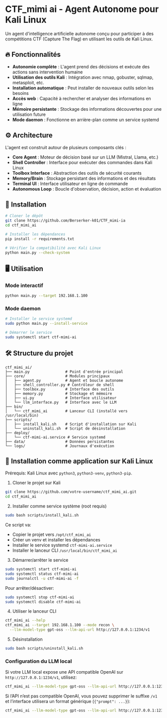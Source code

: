 # CTF_mimi ai - Agent Autonome pour Kali Linux

Un agent d'intelligence artificielle autonome conçu pour participer à des compétitions CTF (Capture The Flag) en utilisant les outils de Kali Linux.

## 🔥 Fonctionnalités

- **Autonomie complète** : L'agent prend des décisions et exécute des actions sans intervention humaine
- **Utilisation des outils Kali** : Intégration avec nmap, gobuster, sqlmap, metasploit, etc.
- **Installation automatique** : Peut installer de nouveaux outils selon les besoins
- **Accès web** : Capacité à rechercher et analyser des informations en ligne
- **Mémoire persistante** : Stockage des informations découvertes pour une utilisation future
- **Mode daemon** : Fonctionne en arrière-plan comme un service systemd

## ⚙️ Architecture

L'agent est construit autour de plusieurs composants clés :

- **Core Agent** : Moteur de décision basé sur un LLM (Mistral, Llama, etc.)
- **Shell Controller** : Interface pour exécuter des commandes dans Kali Linux
- **Toolbox Interface** : Abstraction des outils de sécurité courants
- **Memory/Brain** : Stockage persistant des informations et des résultats
- **Terminal UI** : Interface utilisateur en ligne de commande
- **Autonomous Loop** : Boucle d'observation, décision, action et évaluation

## 🚀 Installation

```bash
# Cloner le dépôt
git clone https://github.com/Berserker-k01/CTF_mimi-ia
cd ctf_mimi_ai

# Installer les dépendances
pip install -r requirements.txt

# Vérifier la compatibilité avec Kali Linux
python main.py --check-system
```

## 🖥️ Utilisation

### Mode interactif

```bash
python main.py --target 192.168.1.100
```

### Mode daemon

```bash
# Installer le service systemd
sudo python main.py --install-service

# Démarrer le service
sudo systemctl start ctf-mimi-ai
```

## 🛠️ Structure du projet

```
ctf_mimi_ai/
├── main.py                # Point d'entrée principal
├── core/                  # Modules principaux
│   ├── agent.py           # Agent et boucle autonome
│   ├── shell_controller.py # Contrôleur de shell
│   ├── toolbox.py         # Interface des outils
│   ├── memory.py          # Stockage et mémoire
│   ├── ui.py              # Interface utilisateur
│   └── llm_interface.py   # Interface avec le LLM
├── bin/
│   └── ctf_mimi_ai        # Lanceur CLI (installé vers /usr/local/bin)
├── scripts/
│   ├── install_kali.sh    # Script d'installation sur Kali
│   └── uninstall_kali.sh  # Script de désinstallation
├── deploy/
│   └── ctf-mimi-ai.service # Service systemd
├── data/                  # Données persistantes
└── logs/                  # Journaux d'exécution
```

## 🧩 Installation comme application sur Kali Linux

Prérequis: Kali Linux avec `python3`, `python3-venv`, `python3-pip`.

1) Cloner le projet sur Kali

```bash
git clone https://github.com/votre-username/ctf_mimi_ai.git
cd ctf_mimi_ai
```

2) Installer comme service système (root requis)

```bash
sudo bash scripts/install_kali.sh
```

Ce script va:
- Copier le projet vers `/opt/ctf_mimi_ai`
- Créer un venv et installer les dépendances
- Installer le service systemd `ctf-mimi-ai.service`
- Installer le lanceur CLI `/usr/local/bin/ctf_mimi_ai`

3) Démarrer/arrêter le service

```bash
sudo systemctl start ctf-mimi-ai
sudo systemctl status ctf-mimi-ai
sudo journalctl -u ctf-mimi-ai -f
```

Pour arrêter/désactiver:

```bash
sudo systemctl stop ctf-mimi-ai
sudo systemctl disable ctf-mimi-ai
```

4) Utiliser le lanceur CLI

```bash
ctf_mimi_ai --help
ctf_mimi_ai --target 192.168.1.100 --mode recon \
  --llm-model-type gpt-oss --llm-api-url http://127.0.0.1:1234/v1
```

5) Désinstallation

```bash
sudo bash scripts/uninstall_kali.sh
```

### Configuration du LLM local

Si votre LLM local expose une API compatible OpenAI sur `http://127.0.0.1:1234/v1`, utilisez:

```bash
ctf_mimi_ai --llm-model-type gpt-oss --llm-api-url http://127.0.0.1:1234/v1
```

Si l’API n’est pas compatible OpenAI, vous pouvez supprimer le suffixe `/v1` et l’interface utilisera un format générique (`{"prompt": ...}`):

```bash
ctf_mimi_ai --llm-model-type gpt-oss --llm-api-url http://127.0.0.1:1234
